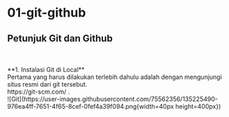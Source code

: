 # 01-git-github
<h2>Petunjuk Git dan Github</h2><br />
<br />
**1. Instalasi Git di Local**<br />
Pertama yang harus dilakukan terlebih dahulu adalah dengan mengunjungi situs resmi dari git tersebut.<br />
https://git-scm.com/ .<br />
![Git](https://user-images.githubusercontent.com/75562356/135225490-976ea4ff-7651-4f65-8cef-0fef4a39f094.png{width=40px height=400px}) <br />
